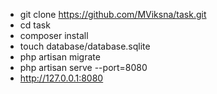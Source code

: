  - git clone https://github.com/MViksna/task.git
 - cd task
 - composer install
 - touch database/database.sqlite
 - php artisan migrate
 - php artisan serve --port=8080
 - http://127.0.0.1:8080
